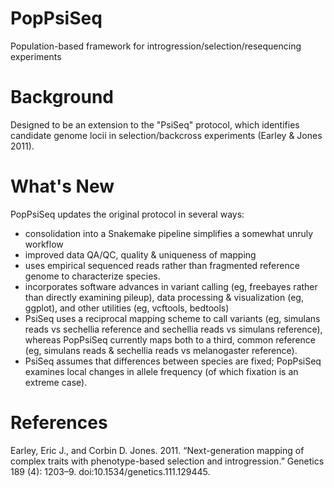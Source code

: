 # PopPsiSeq
Population-based framework for introgression/selection/resequencing experiments

# Background
Designed to be an extension to the "PsiSeq" protocol, which identifies candidate genome locii in selection/backcross experiments (Earley & Jones 2011).


# What's New
PopPsiSeq updates the original protocol in several ways:

* consolidation into a Snakemake pipeline simplifies a somewhat unruly workflow
* improved data QA/QC, quality & uniqueness of mapping
* uses empirical sequenced reads rather than fragmented reference genome to characterize species.
* incorporates software advances in variant calling (eg, freebayes rather than directly examining pileup), data processing & visualization (eg, ggplot), and other utilities (eg, vcftools, bedtools) 
* PsiSeq uses a reciprocal mapping scheme to call variants (eg, simulans reads vs sechellia reference and sechellia reads vs simulans reference), whereas PopPsiSeq currently maps both to a third, common reference (eg, simulans reads &  sechellia reads vs melanogaster reference).
* PsiSeq assumes that differences between species are fixed; PopPsiSeq examines local changes in allele frequency (of which fixation is an extreme case). 

# References

Earley, Eric J., and Corbin D. Jones. 2011. “Next-generation mapping of complex traits with phenotype-based selection and introgression.” Genetics 189 (4): 1203–9. doi:10.1534/genetics.111.129445.



